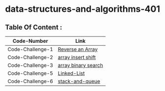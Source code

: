 # data-structures-and-algorithms-401

## Table Of Content :

| Code-Number           | Link                                                    |
| ----------------------| ------------------------------------------------------- |
| Code-Challenge-1      | [Reverse an Array](challenges/array-reverse/ReverseArray.md)      |
| Code-Challenge-2      | [array insert shift](challenges/array-insert-shift/array-insert-shift.md)      |
| Code-Challenge-3      | [array binary search](challenges/array-binary-search/array-binary-search.md)      |
| Code-Challenge-5      | [Linked-List](challenges/linked-list/linked-list.md)      |
| Code-Challenge-6      | [stack-and-queue](challenges/stack-and-queue/readme.md)      |
